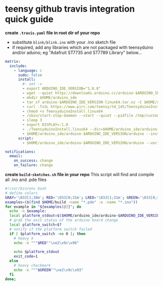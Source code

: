 # teensy github travis integration quick guide
**create ```.travis.yaml``` file in root dir of your repo** 
* substitute ```blink/blink.ino``` with your .ino sketch file
* if required, add any libraries which are not packaged with teensyduino and/or aduino; eg "Adafruit ST7735 and ST7789 Library" below...
``` yaml
matrix:
  include:
    - language: c
      sudo: false
      install:
        #- set -v
        - export ARDUINO_IDE_VERSION="1.8.8"
        - wget --quiet https://downloads.arduino.cc/arduino-$ARDUINO_IDE_VERSION-linux64.tar.xz
        - mkdir $HOME/arduino_ide
        - tar xf arduino-$ARDUINO_IDE_VERSION-linux64.tar.xz -C $HOME/arduino_ide/ 
        - curl -fsSL https://www.pjrc.com/teensy/td_145/TeensyduinoInstall.linux64 -o TeensyduinoInstall.linux64
        - chmod +x TeensyduinoInstall.linux64
        - /sbin/start-stop-daemon --start --quiet --pidfile /tmp/custom_xvfb_1.pid --make-pidfile --background --exec /usr/bin/Xvfb -- :1 -ac -screen 0 1280x1024x16
        - sleep 3
        - export DISPLAY=:1.0
        - ./TeensyduinoInstall.linux64 --dir=$HOME/arduino_ide/arduino-$ARDUINO_IDE_VERSION
        - $HOME/arduino_ide/arduino-$ARDUINO_IDE_VERSION/arduino --install-library "Adafruit ST7735 and ST7789 Library"
      script:
        - $HOME/arduino_ide/arduino-$ARDUINO_IDE_VERSION/arduino --verify --verbose --board "teensyduino:avr:teensy36:usb=serial,speed=180,opt=o2std,keys=en-us" blink/blink.ino 

notifications:
  email:
    on_success: change
    on_failure: change
```

**create ```build-sketches.sh``` file in your repo**
This script will find and compile all .ino and .pde files
``` bash
#!/usr/bin/env bash
# define colors
GRAY='\033[1;30m'; RED='\033[0;31m'; LRED='\033[1;31m'; GREEN='\033[0;32m'; LGREEN='\033[1;32m'; ORANGE='\033[0;33m'; YELLOW='\033[1;33m'; BLUE='\033[0;34m'; LBLUE='\033[1;34m'; PURPLE='\033[0;35m'; LPURPLE='\033[1;35m'; CYAN='\033[0;36m'; LCYAN='\033[1;36m'; LGRAY='\033[0;37m'; WHITE='\033[1;37m';
examples=($(find $HOME/build -name "*.pde" -o -name "*.ino"))
for example in "${examples[@]}"; do
  echo -n $example:
  local platform_stdout=$($HOME/arduino_ide/arduino-$ARDUINO_IDE_VERSION/arduino --verify --board "teensy:avr:teensy36:usb=serial,speed=180,opt=o2std,keys=en-us" $example 2>&1)
  # grab the exit status of the arduino board change
  local platform_switch=$?
  # notify if the platform switch failed
  if [ $platform_switch -ne 0 ]; then
    # heavy X
    echo -e """$RED""\xe2\x9c\x96"
    
    echo $platform_stdout
    exit_code=1
  else
    # heavy checkmark
    echo -e """$GREEN""\xe2\x9c\x93"
  fi
done;
```
